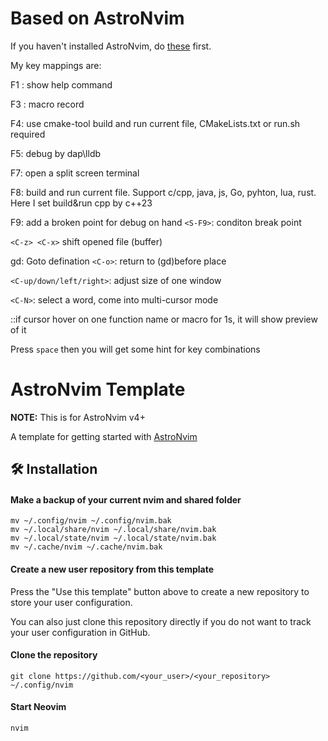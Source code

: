 # Based on AstroNvim

If you haven't installed AstroNvim, do [these](#dodo) first.


My key mappings are:

F1 : show help command

F3 : macro record

F4:  use cmake-tool build and run current file, CMakeLists.txt or run.sh required

F5:  debug by dap\lldb

F7:  open a split screen terminal

F8: build and run current file. Support c/cpp, java, js, Go, pyhton, lua, rust. Here I set build&run cpp by c++23

F9:  add a broken point for debug on hand
`<S-F9>`: conditon break point

`<C-z> <C-x>` shift opened file (buffer)

gd: Goto defination
`<C-o>`: return to (gd)before place

`<C-up/down/left/right>`: adjust size of one window

`<C-N>`: select a word, come into multi-cursor mode

::if cursor hover on one function name or macro for 1s, it will show preview of it

Press `space` then you will get some hint for key combinations


# <span id="dodo">AstroNvim Template</span>

**NOTE:** This is for AstroNvim v4+

A template for getting started with [AstroNvim](https://github.com/AstroNvim/AstroNvim)

## 🛠️ Installation

#### Make a backup of your current nvim and shared folder

```shell
mv ~/.config/nvim ~/.config/nvim.bak
mv ~/.local/share/nvim ~/.local/share/nvim.bak
mv ~/.local/state/nvim ~/.local/state/nvim.bak
mv ~/.cache/nvim ~/.cache/nvim.bak
```

#### Create a new user repository from this template

Press the "Use this template" button above to create a new repository to store your user configuration.

You can also just clone this repository directly if you do not want to track your user configuration in GitHub.

#### Clone the repository

```shell
git clone https://github.com/<your_user>/<your_repository> ~/.config/nvim
```

#### Start Neovim

```shell
nvim
```
